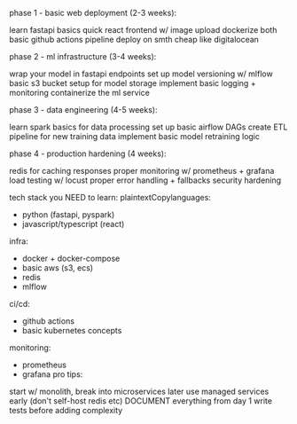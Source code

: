 phase 1 - basic web deployment (2-3 weeks):

learn fastapi basics
quick react frontend w/ image upload
dockerize both
basic github actions pipeline
deploy on smth cheap like digitalocean

phase 2 - ml infrastructure (3-4 weeks):

wrap your model in fastapi endpoints
set up model versioning w/ mlflow
basic s3 bucket setup for model storage
implement basic logging + monitoring
containerize the ml service

phase 3 - data engineering (4-5 weeks):

learn spark basics for data processing
set up basic airflow DAGs
create ETL pipeline for new training data
implement basic model retraining logic

phase 4 - production hardening (4 weeks):

redis for caching responses
proper monitoring w/ prometheus + grafana
load testing w/ locust
proper error handling + fallbacks
security hardening

tech stack you NEED to learn:
plaintextCopylanguages:
- python (fastapi, pyspark)
- javascript/typescript (react)

infra:
- docker + docker-compose
- basic aws (s3, ecs)
- redis
- mlflow

ci/cd:
- github actions
- basic kubernetes concepts

monitoring:
- prometheus
- grafana
pro tips:

start w/ monolith, break into microservices later
use managed services early (don't self-host redis etc)
DOCUMENT everything from day 1
write tests before adding complexity
